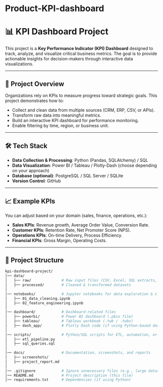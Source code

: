 # Product-KPI-dashboard
# 📊 KPI Dashboard Project

This project is a **Key Performance Indicator (KPI) Dashboard** designed to track, analyze, and visualize critical business metrics. The goal is to provide actionable insights for decision-makers through interactive data visualizations.

---

## 🚀 Project Overview
Organizations rely on KPIs to measure progress toward strategic goals. This project demonstrates how to:
- Collect and clean data from multiple sources (CRM, ERP, CSV, or APIs).
- Transform raw data into meaningful metrics.
- Build an interactive KPI dashboard for performance monitoring.
- Enable filtering by time, region, or business unit.

---

## 🛠️ Tech Stack
- **Data Collection & Processing**: Python (Pandas, SQLAlchemy) / SQL
- **Data Visualization**: Power BI / Tableau / Plotly-Dash (choose depending on your approach)
- **Database (optional)**: PostgreSQL / SQL Server / SQLite
- **Version Control**: GitHub

---

## 📈 Example KPIs
You can adjust based on your domain (sales, finance, operations, etc.):
- **Sales KPIs**: Revenue growth, Average Order Value, Conversion Rate.
- **Customer KPIs**: Retention Rate, Net Promoter Score (NPS).
- **Operations KPIs**: On-time Delivery, Process Efficiency.
- **Financial KPIs**: Gross Margin, Operating Costs.

---

## 📂 Project Structure
```bash
kpi-dashboard-project/
│── data/
│   ├── raw/              # Raw input files (CSV, Excel, SQL extracts, API pulls)
│   ├── processed/        # Cleaned & transformed datasets
│
│── notebooks/            # Jupyter notebooks for data exploration & cleaning
│   ├── 01_data_cleaning.ipynb
│   ├── 02_feature_engineering.ipynb
│
│── dashboard/            # Dashboard-related files
│   ├── powerbi/          # Power BI dashboard (.pbix file)
│   ├── tableau/          # Tableau workbook (.twb / .twbx)
│   ├── dash_app/         # Plotly Dash code (if using Python-based dashboard)
│
│── scripts/              # Python/SQL scripts for ETL, automation, or analysis
│   ├── etl_pipeline.py
│   ├── sql_queries.sql
│
│── docs/                 # Documentation, screenshots, and reports
│   ├── screenshots/
│   ├── project_report.md
│
│── .gitignore            # Ignore unnecessary files (e.g., large datasets)
│── README.md             # Project description (this file)
│── requirements.txt      # Dependencies (if using Python)
